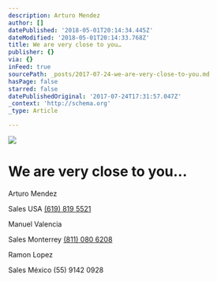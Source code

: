 ```yaml
---
description: Arturo Mendez
author: []
datePublished: '2018-05-01T20:14:34.445Z'
dateModified: '2018-05-01T20:14:33.768Z'
title: We are very close to you…
publisher: {}
via: {}
inFeed: true
sourcePath: _posts/2017-07-24-we-are-very-close-to-you.md
hasPage: false
starred: false
datePublishedOriginal: '2017-07-24T17:31:57.047Z'
_context: 'http://schema.org'
_type: Article

---
```

![](https://the-grid-user-content.s3-us-west-2.amazonaws.com/d1b62a67-97de-4e88-b454-38666dcafc53.jpg)

# We are very close to you...

Arturo Mendez

Sales USA [(619) 819 5521][0]

Manuel Valencia

Sales Monterrey [(811) 080 6208][1]

Ramon Lopez

Sales México (55) 9142 0928

[0]: tel:6198195521
[1]: tel:8110806208